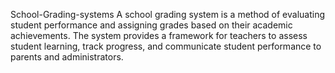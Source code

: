  School-Grading-systems
A school grading system is a method of evaluating student performance and assigning grades based on their academic achievements. The system provides a framework for teachers to assess student learning, track progress, and communicate student performance to parents and administrators.
